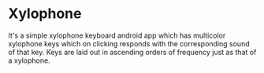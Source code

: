 # Xylophone
It's a simple xylophone keyboard android app which has multicolor xylophone keys which on clicking responds with the corresponding sound of that key.
Keys are laid out in ascending orders of frequency just as that of a xylophone.
<A simple fun xylophone play app>
